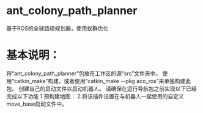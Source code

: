 # ant_colony_path_planner
基于ROS的全球路径规划器，使用蚁群优化
# 基本说明：
将“ant_colony_path_planner”包放在工作区的源“src”文件夹中。
使用“catkin_make”构建，或者使用“catkin_make --pkg aco_ros”来单独构建此包。
创建自己的启动文件以启动机器人。
请确保在运行导航包之前实现以下已经完成以下功能
1.预构建地图：
<node name="map_server" pkg="map_server" type="map_server" args="$(arg map_file)" />
2.将该插件设置在与机器人一起使用的自定义move_base启动文件中。
<param name="base_global_planner" value="Aco_planner/AcoPlanner" />
